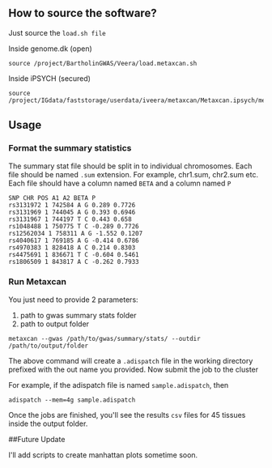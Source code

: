 



## How to source the software?


Just source the `load.sh file`

 Inside genome.dk (open)
```
source /project/BartholinGWAS/Veera/load.metaxcan.sh
```

Inside  iPSYCH (secured)
```
source /project/IGdata/faststorage/userdata/iveera/metaxcan/Metaxcan.ipsych/metaxcan.sh
```

## Usage 

### Format the summary statistics

The summary stat file should be split in to individual chromosomes. Each file should be named `.sum` extension. For example, chr1.sum, chr2.sum etc. Each file should have a column named `BETA` and a column named `P`

```
SNP CHR POS A1 A2 BETA P
rs3131972 1 742584 A G 0.289 0.7726
rs3131969 1 744045 A G 0.393 0.6946
rs3131967 1 744197 T C 0.443 0.658
rs1048488 1 750775 T C -0.289 0.7726
rs12562034 1 758311 A G -1.552 0.1207
rs4040617 1 769185 A G -0.414 0.6786
rs4970383 1 828418 A C 0.214 0.8303
rs4475691 1 836671 T C -0.604 0.5461
rs1806509 1 843817 A C -0.262 0.7933
```

### Run Metaxcan

You just need to provide 2 parameters: 

1. path to gwas summary stats folder
2. path to output folder

```
metaxcan --gwas /path/to/gwas/summary/stats/ --outdir /path/to/output/folder
```

The above command will create a `.adispatch` file in the working directory prefixed with the out name you provided.  Now submit the job to the cluster

For example, if the adispatch file is named `sample.adispatch`, then
```
adispatch --mem=4g sample.adispatch
```
Once the jobs are finished, you'll see the results `csv` files for 45 tissues inside the output folder.

##Future Update

I'll add scripts to create manhattan plots sometime soon. 
